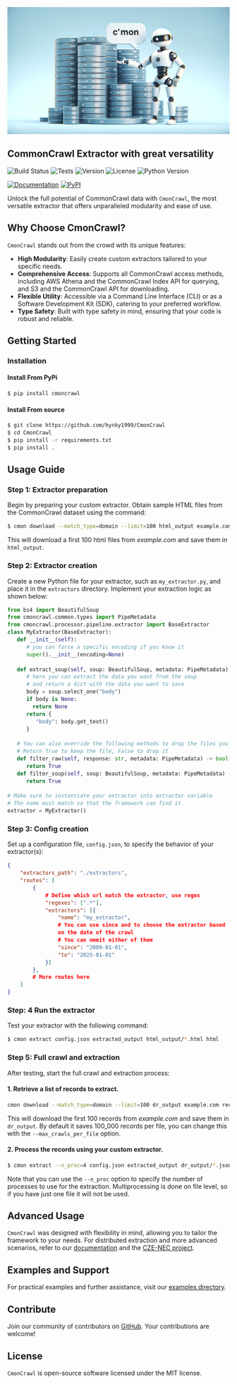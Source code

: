 ![CmonCrawl Banner](./banner.webp)


## CommonCrawl Extractor with great versatility
![Build Status](https://img.shields.io/badge/build-passing-brightgreen.svg)
![Tests](https://img.shields.io/badge/tests-100%25-success.svg)
![Version](https://img.shields.io/badge/version-1.0.0-blue.svg)
![License](https://img.shields.io/badge/license-MIT-green.svg)
![Python Version](https://img.shields.io/badge/python-3.11-blue.svg)

[![Documentation](https://img.shields.io/badge/documentation-available-brightgreen.svg)](https://hynky1999.github.io/CmonCrawl/)
[![PyPI](https://img.shields.io/badge/pypi-package-blue.svg)](https://pypi.org/project/cmoncrawl/)

Unlock the full potential of CommonCrawl data with `CmonCrawl`, the most versatile extractor that offers unparalleled modularity and ease of use.

## Why Choose CmonCrawl?

`CmonCrawl` stands out from the crowd with its unique features:

- **High Modularity**: Easily create custom extractors tailored to your specific needs.
- **Comprehensive Access**: Supports all CommonCrawl access methods, including AWS Athena and the CommonCrawl Index API for querying, and S3 and the CommonCrawl API for downloading.
- **Flexible Utility**: Accessible via a Command Line Interface (CLI) or as a Software Development Kit (SDK), catering to your preferred workflow.
- **Type Safety**: Built with type safety in mind, ensuring that your code is robust and reliable.

## Getting Started

### Installation

#### Install From PyPi
```bash
$ pip install cmoncrawl
```
#### Install From source
```bash
$ git clone https://github.com/hynky1999/CmonCrawl
$ cd CmonCrawl
$ pip install -r requirements.txt
$ pip install .
```

## Usage Guide

### Step 1: Extractor preparation
Begin by preparing your custom extractor. Obtain sample HTML files from the CommonCrawl dataset using the command:

```bash
$ cmon download --match_type=domain --limit=100 html_output example.com html
```
This will download a first 100 html files from *example.com* and save them in `html_output`.


### Step 2: Extractor creation
Create a new Python file for your extractor, such as `my_extractor.py`, and place it in the `extractors` directory. Implement your extraction logic as shown below:

```python
from bs4 import BeautifulSoup
from cmoncrawl.common.types import PipeMetadata
from cmoncrawl.processor.pipeline.extractor import BaseExtractor
class MyExtractor(BaseExtractor):
   def __init__(self):
      # you can force a specific encoding if you know it
      super().__init__(encoding=None)

   def extract_soup(self, soup: BeautifulSoup, metadata: PipeMetadata):
      # here you can extract the data you want from the soup
      # and return a dict with the data you want to save
      body = soup.select_one("body")
      if body is None:
        return None
      return {
         "body": body.get_text()
      }

   # You can also override the following methods to drop the files you don't want to extracti
   # Return True to keep the file, False to drop it
   def filter_raw(self, response: str, metadata: PipeMetadata) -> bool:
      return True
   def filter_soup(self, soup: BeautifulSoup, metadata: PipeMetadata) -> bool:
      return True

# Make sure to instantiate your extractor into extractor variable
# The name must match so that the framework can find it
extractor = MyExtractor()
```

### Step 3: Config creation
Set up a configuration file, `config.json`, to specify the behavior of your extractor(s):
```json
{
    "extractors_path": "./extractors",
    "routes": [
        {
            # Define which url match the extractor, use regex
            "regexes": [".*"],
            "extractors": [{
                "name": "my_extractor",
                # You can use since and to choose the extractor based
                on the date of the crawl
                # You can ommit either of them
                "since": "2009-01-01",
                "to": "2025-01-01"
            }]
        },
        # More routes here
    ]
}
```

### Step: 4 Run the extractor
Test your extractor with the following command:

```bash
$ cmon extract config.json extracted_output html_output/*.html html
```

### Step 5: Full crawl and extraction
After testing, start the full crawl and extraction process:

#### 1. Retrieve a list of records to extract.

```bash
cmon download --match_type=domain --limit=100 dr_output example.com record
```

This will download the first 100 records from *example.com* and save them in `dr_output`. By default it saves 100_000 records per file, you can change this with the `--max_crawls_per_file` option.

#### 2. Process the records using your custom extractor.
```bash
$ cmon extract --n_proc=4 config.json extracted_output dr_output/*.jsonl record
```

Note that you can use the `--n_proc` option to specify the number of processes to use for the extraction. Multiprocessing is done on file level, so if you have just one file it will not be used.

## Advanced Usage

`CmonCrawl` was designed with flexibility in mind, allowing you to tailor the framework to your needs. For distributed extraction and more advanced scenarios, refer to our [documentation](https://hynky1999.github.io/CmonCrawl/) and the [CZE-NEC project](https://github.com/hynky1999/Czech-News-Classification-dataset).

## Examples and Support

For practical examples and further assistance, visit our [examples directory](https://github.com/hynky1999/CmonCrawl/tree/main/examples).

## Contribute

Join our community of contributors on [GitHub](https://github.com/hynky1999/CmonCrawl). Your contributions are welcome!

## License

`CmonCrawl` is open-source software licensed under the MIT license.
